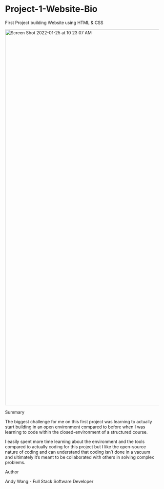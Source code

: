 # Project-1-Website-Bio


First Project building Website using HTML &amp; CSS


<img width="1227" alt="Screen Shot 2022-01-25 at 10 23 07 AM" src="https://user-images.githubusercontent.com/95507674/151036228-b80f91a5-a62f-48cb-81dc-ffdf36e05abe.png">

Summary

The biggest challenge for me on this first project was learning to actually start building in an open environment compared to before when I was learning to code within the closed-environment of a structured course.  

I easily spent more time learning about the environment and the tools compared to actually coding for this project but I like the open-source nature of coding and can understand that coding isn’t done in a vacuum and ultimately it’s meant to be collaborated with others in solving complex problems.

Author

Andy Wang - Full Stack Software Developer
